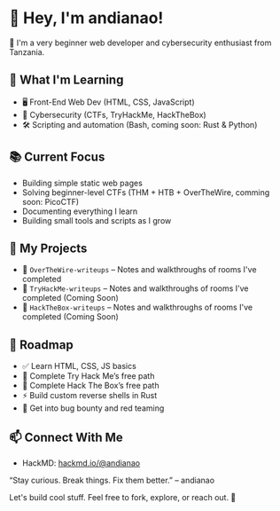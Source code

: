 
<!--
**andianao/andianao** is a ✨ _special_ ✨ repository because its `README.md` (this file) appears on your GitHub profile.

Here are some ideas to get you started:

- 🔭 I’m currently working on ...
- 🌱 I’m currently learning ...
- 👯 I’m looking to collaborate on ...
- 🤔 I’m looking for help with ...
- 💬 Ask me about ...
- 📫 How to reach me: ...
- 😄 Pronouns: ...
- ⚡ Fun fact: ...
-->
# 👋 Hey, I'm andianao!

🧠 I'm a very beginner web developer and cybersecurity enthusiast from Tanzania.

## 🚀 What I'm Learning
- 🖥️ Front-End Web Dev (HTML, CSS, JavaScript)
- 🔐 Cybersecurity (CTFs, TryHackMe, HackTheBox)
- 🛠️ Scripting and automation (Bash, coming soon: Rust & Python)

## 📚 Current Focus
- Building simple static web pages
- Solving beginner-level CTFs (THM + HTB + OverTheWire, comming soon: PicoCTF)
- Documenting everything I learn
- Building small tools and scripts as I grow

## 🧰 My Projects
<!-- 
- 🔧 `auto-ctf-lab` – A Bash script to spin up vulnerable labs and log progress
- 📘 `html-css-js-projects` – Mini frontend projects I'm building
-->
- 🧾 `OverTheWire-writeups` – Notes and walkthroughs of rooms I've completed
- 🧾 `TryHackMe-writeups` – Notes and walkthroughs of rooms I've completed (Coming Soon)
- 🧾 `HackTheBox-writeups` – Notes and walkthroughs of rooms I've completed (Coming Soon)

## 🌱 Roadmap
- ✅ Learn HTML, CSS, JS basics
- 🔄 Complete Try Hack Me’s free path
- 🔄 Complete Hack The Box’s free path
- ⚡ Build custom reverse shells in Rust
- 🎯 Get into bug bounty and red teaming

## 📫 Connect With Me
<!-- 
- Twitter: [@massimohacks](https://twitter.com/massimohacks)
- Discord: 
- Medium:
- Dev:
- Youtube:
- Twitch:
- FaceBook:
- Instagram:
- TikTok:
-->
- HackMD: [hackmd.io/@andianao](https://hackmd.io/@andianao)

“Stay curious. Break things. Fix them better.” – andianao

Let's build cool stuff. Feel free to fork, explore, or reach out. 🚀
